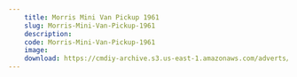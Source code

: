 ```yaml
---
    title: Morris Mini Van Pickup 1961
    slug: Morris-Mini-Van-Pickup-1961
    description:
    code: Morris-Mini-Van-Pickup-1961
    image:
    download: https://cmdiy-archive.s3.us-east-1.amazonaws.com/adverts/documents/Morris+Mini+Van+Pickup+1961.pdf
---
```

<!-- Content of the page -->

##
        